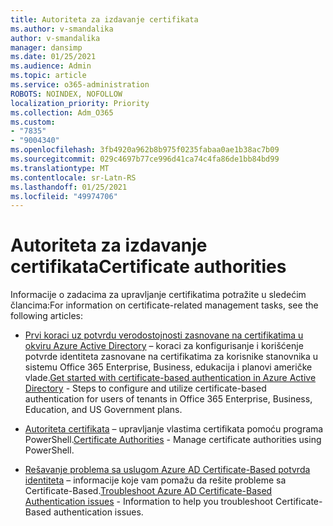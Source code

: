 ```yaml
---
title: Autoriteta za izdavanje certifikata
ms.author: v-smandalika
author: v-smandalika
manager: dansimp
ms.date: 01/25/2021
ms.audience: Admin
ms.topic: article
ms.service: o365-administration
ROBOTS: NOINDEX, NOFOLLOW
localization_priority: Priority
ms.collection: Adm_O365
ms.custom:
- "7835"
- "9004340"
ms.openlocfilehash: 3fb4920a962b8b975f0235fabaa0ae1b38ac7b09
ms.sourcegitcommit: 029c4697b77ce996d41ca74c4fa86de1bb84bd99
ms.translationtype: MT
ms.contentlocale: sr-Latn-RS
ms.lasthandoff: 01/25/2021
ms.locfileid: "49974706"
---
```

# <a name="certificate-authorities"></a><span data-ttu-id="8d4f5-102">Autoriteta za izdavanje certifikata</span><span class="sxs-lookup"><span data-stu-id="8d4f5-102">Certificate authorities</span></span>

<span data-ttu-id="8d4f5-103">Informacije o zadacima za upravljanje certifikatima potražite u sledećim člancima:</span><span class="sxs-lookup"><span data-stu-id="8d4f5-103">For information on certificate-related management tasks, see the following articles:</span></span>

- <span data-ttu-id="8d4f5-104">[Prvi koraci uz potvrdu verodostojnosti zasnovane na certifikatima u okviru Azure Active Directory](https://docs.microsoft.com/azure/active-directory/authentication/active-directory-certificate-based-authentication-get-started#:~:text=Certificate-based)  – koraci za konfigurisanje i korišćenje potvrde identiteta zasnovane na certifikatima za korisnike stanovnika u sistemu Office 365 Enterprise, Business, edukacija i planovi američke vlade.</span><span class="sxs-lookup"><span data-stu-id="8d4f5-104">[Get started with certificate-based authentication in Azure Active Directory](https://docs.microsoft.com/azure/active-directory/authentication/active-directory-certificate-based-authentication-get-started#:~:text=Certificate-based)  - Steps to configure and utilize certificate-based authentication for users of tenants in Office 365 Enterprise, Business, Education, and US Government plans.</span></span>

- <span data-ttu-id="8d4f5-105">[Autoriteta certifikata](https://docs.microsoft.com/powershell/module/azuread)  – upravljanje vlastima certifikata pomoću programa PowerShell.</span><span class="sxs-lookup"><span data-stu-id="8d4f5-105">[Certificate Authorities](https://docs.microsoft.com/powershell/module/azuread)  - Manage certificate authorities using PowerShell.</span></span>

- <span data-ttu-id="8d4f5-106">[Rešavanje problema sa uslugom Azure AD Certificate-Based potvrda identiteta](https://docs.microsoft.com/troubleshoot/azure/active-directory/certificate-based-authenticate-issue)  – informacije koje vam pomažu da rešite probleme sa Certificate-Based.</span><span class="sxs-lookup"><span data-stu-id="8d4f5-106">[Troubleshoot Azure AD Certificate-Based Authentication issues](https://docs.microsoft.com/troubleshoot/azure/active-directory/certificate-based-authenticate-issue)  - Information to help you troubleshoot Certificate-Based authentication issues.</span></span>



